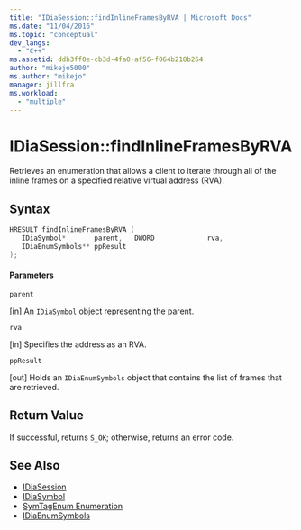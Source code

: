 ```yaml
---
title: "IDiaSession::findInlineFramesByRVA | Microsoft Docs"
ms.date: "11/04/2016"
ms.topic: "conceptual"
dev_langs:
  - "C++"
ms.assetid: ddb3ff0e-cb3d-4fa0-af56-f064b218b264
author: "mikejo5000"
ms.author: "mikejo"
manager: jillfra
ms.workload:
  - "multiple"
---
```

# IDiaSession::findInlineFramesByRVA
Retrieves an enumeration that allows a client to iterate through all of the inline frames on a specified relative virtual address (RVA).

## Syntax

```C++
HRESULT findInlineFramesByRVA ( 
   IDiaSymbol*       parent,   DWORD             rva,
   IDiaEnumSymbols** ppResult
);
```

#### Parameters
 `parent`

[in] An `IDiaSymbol` object representing the parent.

 `rva`

[in] Specifies the address as an RVA.

 `ppResult`

[out] Holds an `IDiaEnumSymbols` object that contains the list of frames that are retrieved.

## Return Value
 If successful, returns `S_OK`; otherwise, returns an error code.

## See Also
- [IDiaSession](../../debugger/debug-interface-access/idiasession.md)
- [IDiaSymbol](../../debugger/debug-interface-access/idiasymbol.md)
- [SymTagEnum Enumeration](../../debugger/debug-interface-access/symtagenum.md)
- [IDiaEnumSymbols](../../debugger/debug-interface-access/idiaenumsymbols.md)